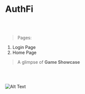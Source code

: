 # AuthFi

<br/><br/>

> Pages:
1. Login Page
2. Home Page


> A glimpse of **Game Showcase** 

<br/><br/>

![Alt Text](https://github.com/gupta29470/Game-Showcase/blob/master/Game-Showcase.gif)

